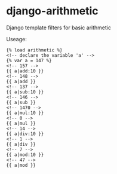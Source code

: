 django-arithmetic
=================

Django template filters for basic arithmetic

Useage:
  ```
  {% load arithmetic %}
  <!-- declare the variable 'a' -->
  {% var a = 147 %}
  <!-- 157 -->
  {{ a|add:10 }}
  <!-- 148 -->
  {{ a|add }}
  <!-- 137 -->
  {{ a|sub:10 }}
  <!-- 146 -->
  {{ a|sub }}
  <!-- 1470 -->
  {{ a|mul:10 }}
  <!-- 0 -->
  {{ a|mul }}
  <!-- 14 -->
  {{ a|div:10 }}
  <!-- 1 -->
  {{ a|div }}
  <!-- 7 -->
  {{ a|mod:10 }}
  <!-- 47 -->
  {{ a|mod }}
  ```
